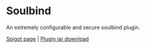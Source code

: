 # Soulbind
An extremely configurable and secure soulbind plugin.

[Spigot page](https://www.spigotmc.org/resources/soulbind.19057) | [Plugin jar download](http://shortninja.net/files/Soulbind.jar)
